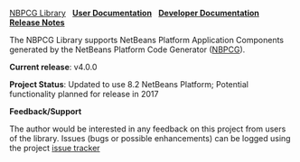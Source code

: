 [NBPCG Library](index.md)&nbsp;&nbsp;
[**User Documentation**](user.html)&nbsp;&nbsp;
[**Developer Documentation**](developer.html)&nbsp;&nbsp;
[**Release Notes**](release.html)

The NBPCG Library supports NetBeans Platform Application Components
generated by the NetBeans Platform Code Generator
([NBPCG](http://www.theretiredprogrammer.uk/nbpcg)).

**Current release**: v4.0.0
                                    
**Project Status**: Updated to use 8.2 NetBeans Platform; Potential functionality planned for release in 2017
      
**Feedback/Support**

The author would be interested in any feedback on this project
from users of the library.  Issues (bugs or possible
enhancements) can be logged using the project
[issue tracker](https://github.com/Richard-Linsdale/nbpcglibrary/issues)
